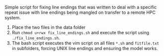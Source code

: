 Simple script for fixing line endings that was written to deal with a specific repeat issue with line endings being mangled on transfer to a remote HPC system.

1. Place the two files in the data folder
2. Run `chmod u+rwx fix_line_endings.sh` and execute the script using `./fix_line_endings.sh`.
3. The bash script executes the vim script on all files `*.sh` and `fitfile.txt` in subfolders, forcing UNIX line endings and ensuring the model works.
